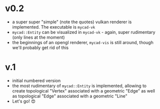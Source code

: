 v0.2
====
- a super super "simple" (note the quotes) vulkan renderer is implemented. The
  executable is `mycad-vk`
- `mycad::Entity` can be visualized in `mycad-vk` - again, super rudimentary
  (only lines at the moment)
- the beginnings of an opengl renderer, `mycad-vis` is still around, though
  we'll probably get rid of this

v.1
====
- initial numbered version
- the most rudimentary of `mycad::Entity` is implemented, allowing to create
  topological "Vertex" associated with a geometric "Edge" as well as topological
  "Edge" associated with a geometric "Line"
- Let's go! 😍

